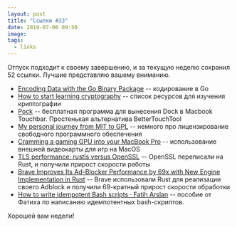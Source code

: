```yaml
---
layout: post
title: "Ссылки #33"
date: 2019-07-06 09:50
image:
tags:
  - links
---
```

Отпуск подходит к своему завершению, и за текущую неделю сохранил 52 ссылки. Лучшие представляю вашему вниманию.

* [Encoding Data with the Go Binary Package](https://medium.com/learning-the-go-programming-language/encoding-data-with-the-go-binary-package-42c7c0eb3e73) -- кодирование в Go
* [How to start learning cryptography](https://medium.com/@vixentael/how-to-start-learning-cryptography-49e7d91b54a8) -- список ресурсов для изучения криптографии
* [Pock](https://pock.dev/) -- бесплатная программа для вынесения Dock в Macbook Touchbar. Простенькая альтернатива BetterTouchTool
* [My personal journey from MIT to GPL](https://drewdevault.com/2019/06/13/My-journey-from-MIT-to-GPL.html) -- немного про лицензирование свободного программного обеспечения
* [Cramming a gaming GPU into your MacBook Pro](https://justin.searls.co/posts/gaming-with-a-mac-plus-egpu/) -- использование внешней видеокарты для игр на MacOS
* [TLS performance: rustls versus OpenSSL](https://jbp.io/2019/07/01/rustls-vs-openssl-performance.html) -- OpenSSL переписали на Rust, и получили прирост скорости работы
* [Brave Improves Its Ad-Blocker Performance by 69x with New Engine Implementation in Rust](https://brave.com/improved-ad-blocker-performance/) -- Brave использовали Rust для реализации своего Adblock и получили 69-кратный прирост скорости обработки
* [How to write idempotent Bash scripts · Fatih Arslan](https://arslan.io/2019/07/03/how-to-write-idempotent-bash-scripts/) -- пособие от Фатиха по написанию идемпотентных bash-скриптов.

Хорошей вам недели!
